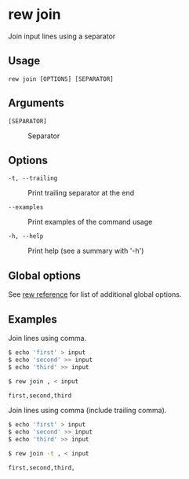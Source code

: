 # rew join

Join input lines using a separator

## Usage

```
rew join [OPTIONS] [SEPARATOR]
```

## Arguments

<dl>
<dt><code>[SEPARATOR]</code></dt>
<dd>

Separator
</dd>
</dl>

## Options

<dl>

<dt><code>-t, --trailing</code></dt>
<dd>

Print trailing separator at the end
</dd>

<dt><code>--examples</code></dt>
<dd>

Print examples of the command usage
</dd>

<dt><code>-h, --help</code></dt>
<dd>

Print help (see a summary with '-h')
</dd>
</dl>

## Global options

See [rew reference](rew.md#global-options) for list of additional global options.

## Examples

Join lines using comma.

```sh
$ echo 'first' > input
$ echo 'second' >> input
$ echo 'third' >> input

$ rew join , < input

first,second,third
```

Join lines using comma (include trailing comma).

```sh
$ echo 'first' > input
$ echo 'second' >> input
$ echo 'third' >> input

$ rew join -t , < input

first,second,third,
```
